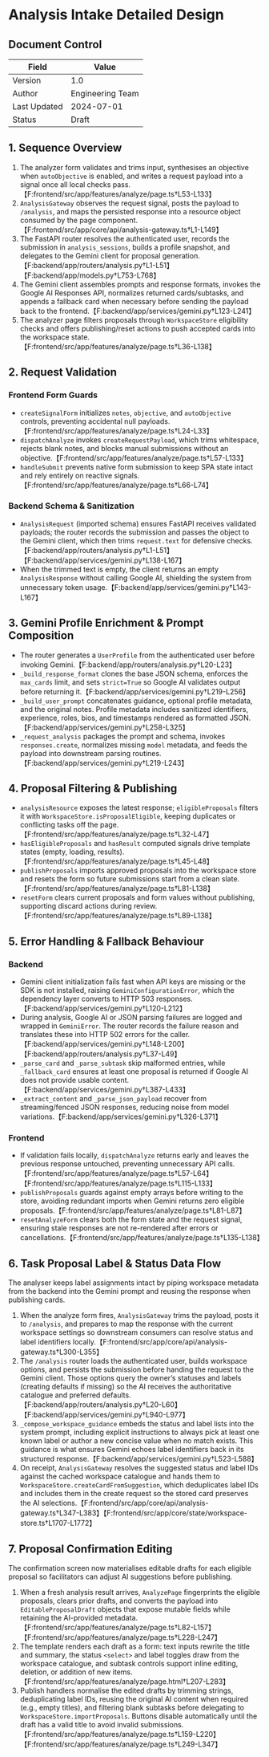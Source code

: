 # Analysis Intake Detailed Design

## Document Control
| Field | Value |
| --- | --- |
| Version | 1.0 |
| Author | Engineering Team |
| Last Updated | 2024-07-01 |
| Status | Draft |

## 1. Sequence Overview
1. The analyzer form validates and trims input, synthesises an objective when `autoObjective` is enabled, and writes a request payload into a signal once all local checks pass.【F:frontend/src/app/features/analyze/page.ts†L53-L133】
2. `AnalysisGateway` observes the request signal, posts the payload to `/analysis`, and maps the persisted response into a resource object consumed by the page component.【F:frontend/src/app/core/api/analysis-gateway.ts†L1-L149】
3. The FastAPI router resolves the authenticated user, records the submission in `analysis_sessions`, builds a profile snapshot, and delegates to the Gemini client for proposal generation.【F:backend/app/routers/analysis.py†L1-L51】【F:backend/app/models.py†L753-L768】
4. The Gemini client assembles prompts and response formats, invokes the Google AI Responses API, normalizes returned cards/subtasks, and appends a fallback card when necessary before sending the payload back to the frontend.【F:backend/app/services/gemini.py†L123-L241】
5. The analyzer page filters proposals through `WorkspaceStore` eligibility checks and offers publishing/reset actions to push accepted cards into the workspace state.【F:frontend/src/app/features/analyze/page.ts†L36-L138】

## 2. Request Validation
### Frontend Form Guards
- `createSignalForm` initializes `notes`, `objective`, and `autoObjective` controls, preventing accidental null payloads.【F:frontend/src/app/features/analyze/page.ts†L24-L33】
- `dispatchAnalyze` invokes `createRequestPayload`, which trims whitespace, rejects blank notes, and blocks manual submissions without an objective.【F:frontend/src/app/features/analyze/page.ts†L57-L133】
- `handleSubmit` prevents native form submission to keep SPA state intact and rely entirely on reactive signals.【F:frontend/src/app/features/analyze/page.ts†L66-L74】

### Backend Schema & Sanitization
- `AnalysisRequest` (imported schema) ensures FastAPI receives validated payloads; the router records the submission and passes the object to the Gemini client, which then trims `request.text` for defensive checks.【F:backend/app/routers/analysis.py†L1-L51】【F:backend/app/services/gemini.py†L138-L167】
- When the trimmed text is empty, the client returns an empty `AnalysisResponse` without calling Google AI, shielding the system from unnecessary token usage.【F:backend/app/services/gemini.py†L143-L167】

## 3. Gemini Profile Enrichment & Prompt Composition
- The router generates a `UserProfile` from the authenticated user before invoking Gemini.【F:backend/app/routers/analysis.py†L20-L23】
- `_build_response_format` clones the base JSON schema, enforces the `max_cards` limit, and sets `strict=True` so Google AI validates output before returning it.【F:backend/app/services/gemini.py†L219-L256】
- `_build_user_prompt` concatenates guidance, optional profile metadata, and the original notes. Profile metadata includes sanitized identifiers, experience, roles, bios, and timestamps rendered as formatted JSON.【F:backend/app/services/gemini.py†L258-L325】
- `_request_analysis` packages the prompt and schema, invokes `responses.create`, normalizes missing `model` metadata, and feeds the payload into downstream parsing routines.【F:backend/app/services/gemini.py†L219-L243】

## 4. Proposal Filtering & Publishing
- `analysisResource` exposes the latest response; `eligibleProposals` filters it with `WorkspaceStore.isProposalEligible`, keeping duplicates or conflicting tasks off the page.【F:frontend/src/app/features/analyze/page.ts†L32-L47】
- `hasEligibleProposals` and `hasResult` computed signals drive template states (empty, loading, results).【F:frontend/src/app/features/analyze/page.ts†L45-L48】
- `publishProposals` imports approved proposals into the workspace store and resets the form so future submissions start from a clean slate.【F:frontend/src/app/features/analyze/page.ts†L81-L138】
- `resetForm` clears current proposals and form values without publishing, supporting discard actions during review.【F:frontend/src/app/features/analyze/page.ts†L89-L138】

## 5. Error Handling & Fallback Behaviour
### Backend
- Gemini client initialization fails fast when API keys are missing or the SDK is not installed, raising `GeminiConfigurationError`, which the dependency layer converts to HTTP 503 responses.【F:backend/app/services/gemini.py†L120-L212】
- During analysis, Google AI or JSON parsing failures are logged and wrapped in `GeminiError`. The router records the failure reason and translates these into HTTP 502 errors for the caller.【F:backend/app/services/gemini.py†L148-L200】【F:backend/app/routers/analysis.py†L37-L49】
- `_parse_card` and `_parse_subtask` skip malformed entries, while `_fallback_card` ensures at least one proposal is returned if Google AI does not provide usable content.【F:backend/app/services/gemini.py†L387-L433】
- `_extract_content` and `_parse_json_payload` recover from streaming/fenced JSON responses, reducing noise from model variations.【F:backend/app/services/gemini.py†L326-L371】

### Frontend
- If validation fails locally, `dispatchAnalyze` returns early and leaves the previous response untouched, preventing unnecessary API calls.【F:frontend/src/app/features/analyze/page.ts†L57-L64】【F:frontend/src/app/features/analyze/page.ts†L115-L133】
- `publishProposals` guards against empty arrays before writing to the store, avoiding redundant imports when Gemini returns zero eligible proposals.【F:frontend/src/app/features/analyze/page.ts†L81-L87】
- `resetAnalyzeForm` clears both the form state and the request signal, ensuring stale responses are not re-rendered after errors or cancellations.【F:frontend/src/app/features/analyze/page.ts†L135-L138】

## 6. Task Proposal Label & Status Data Flow

The analyser keeps label assignments intact by piping workspace metadata from the backend into the Gemini prompt and reusing the response when publishing cards.

1. When the analyze form fires, `AnalysisGateway` trims the payload, posts it to `/analysis`, and prepares to map the response with the current workspace settings so downstream consumers can resolve status and label identifiers locally.【F:frontend/src/app/core/api/analysis-gateway.ts†L300-L355】
2. The `/analysis` router loads the authenticated user, builds workspace options, and persists the submission before handing the request to the Gemini client. Those options query the owner’s statuses and labels (creating defaults if missing) so the AI receives the authoritative catalogue and preferred defaults.【F:backend/app/routers/analysis.py†L20-L60】【F:backend/app/services/gemini.py†L940-L977】
3. `_compose_workspace_guidance` embeds the status and label lists into the system prompt, including explicit instructions to always pick at least one known label or author a new concise value when no match exists. This guidance is what ensures Gemini echoes label identifiers back in its structured response.【F:backend/app/services/gemini.py†L523-L588】
4. On receipt, `AnalysisGateway` resolves the suggested status and label IDs against the cached workspace catalogue and hands them to `WorkspaceStore.createCardFromSuggestion`, which deduplicates label IDs and includes them in the create request so the stored card preserves the AI selections.【F:frontend/src/app/core/api/analysis-gateway.ts†L347-L383】【F:frontend/src/app/core/state/workspace-store.ts†L1707-L1772】

## 7. Proposal Confirmation Editing

The confirmation screen now materialises editable drafts for each eligible proposal so facilitators can adjust AI suggestions before publishing.

1. When a fresh analysis result arrives, `AnalyzePage` fingerprints the eligible proposals, clears prior drafts, and converts the payload into `EditableProposalDraft` objects that expose mutable fields while retaining the AI-provided metadata.【F:frontend/src/app/features/analyze/page.ts†L82-L157】【F:frontend/src/app/features/analyze/page.ts†L228-L247】
2. The template renders each draft as a form: text inputs rewrite the title and summary, the status `<select>` and label toggles draw from the workspace catalogue, and subtask controls support inline editing, deletion, or addition of new items.【F:frontend/src/app/features/analyze/page.html†L207-L283】
3. Publish handlers normalise the edited drafts by trimming strings, deduplicating label IDs, reusing the original AI content when required (e.g., empty titles), and filtering blank subtasks before delegating to `WorkspaceStore.importProposals`. Buttons disable automatically until the draft has a valid title to avoid invalid submissions.【F:frontend/src/app/features/analyze/page.ts†L159-L220】【F:frontend/src/app/features/analyze/page.ts†L249-L347】
